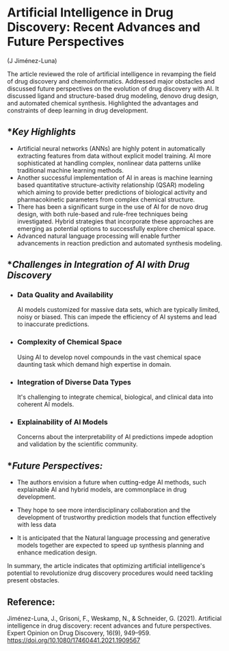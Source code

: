 
# Artificial Intelligence in Drug Discovery: Recent Advances and Future Perspectives 
(J Jiménez-Luna)

The article reviewed the role of artificial intelligence in revamping the field of drug discovery and chemoinformatics. Addressed major obstacles and discussed future perspectives on the evolution of drug discovery with AI.
It discussed ligand and structure-based drug modeling, denovo drug design, and automated chemical synthesis. Highlighted the advantages and constraints of deep learning in drug development.

## **Key Highlights*

- Artificial neural networks (ANNs) are highly potent in automatically extracting features from data without explicit model training. AI 
  more sophisticated at handling complex, nonlinear data patterns unlike traditional machine learning methods.
- Another successful implementation of AI in areas is machine learning based quantitative structure-activity relationship (QSAR) modeling 
  which aiming to provide better predictions of biological activity and pharmacokinetic parameters from complex chemical structure.
- There has been a significant surge in the use of AI for de novo drug design, with both rule-based and rule-free techniques being 
  investigated. Hybrid strategies that incorporate these approaches are emerging as potential options to successfully explore chemical 
  space. 
- Advanced natural language processing will enable further advancements in reaction prediction and automated synthesis modeling.
  
## **Challenges in Integration of AI with Drug Discovery*
- ### Data Quality and Availability
  AI models customized for massive data sets, which are typically limited, noisy or biased. This can impede the efficiency of AI 
  systems and lead to inaccurate predictions.
- ### Complexity of Chemical Space
  Using AI to develop novel compounds in the vast chemical space daunting task which demand high expertise in domain.
- ### Integration of Diverse Data Types
  It's challenging to integrate chemical, biological, and clinical data into coherent AI models.
- ### Explainability of AI Models
  Concerns about the interpretability of AI predictions impede adoption and validation by the scientific community.

## **Future Perspectives:*
- The authors envision a future when cutting-edge AI methods, such explainable AI and hybrid models, are commonplace in drug development.

- They hope to see more interdisciplinary collaboration and the development of trustworthy prediction models that function effectively 
  with less data

- It is anticipated that the Natural language processing and generative models together are expected to speed up synthesis planning and 
  enhance medication design.

In summary, the article indicates that optimizing artificial intelligence's potential to revolutionize drug discovery procedures would need tackling present obstacles.

## Reference:
Jiménez-Luna, J., Grisoni, F., Weskamp, N., & Schneider, G. (2021). Artificial intelligence in drug discovery: recent advances and future perspectives. Expert Opinion on Drug Discovery, 16(9), 949–959. https://doi.org/10.1080/17460441.2021.1909567



